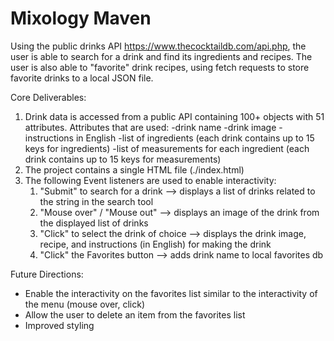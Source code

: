# Mixology Maven

Using the public drinks API https://www.thecocktaildb.com/api.php, the user is able to search for a drink and find its ingredients and recipes. The user is also able to "favorite" drink recipes, using fetch requests to store favorite drinks to a local JSON file.

Core Deliverables:
1. Drink data is accessed from a public API containing 100+ objects with 51 attributes.
    Attributes that are used:
    -drink name
    -drink image
    -instructions in English
    -list of ingredients (each drink contains up to 15 keys for ingredients)
    -list of measurements for each ingredient (each drink contains up to 15 keys for measurements)
2. The project contains a single HTML file (./index.html)
3. The following Event listeners are used to enable interactivity:
    1. "Submit" to search for a drink --> displays a list of drinks related to the string in the search tool
    2. "Mouse over" / "Mouse out" --> displays an image of the drink from the displayed list of drinks
    3. "Click" to select the drink of choice --> displays the drink image, recipe, and instructions (in English) for making the drink
    4. "Click" the Favorites button --> adds drink name to local favorites db

Future Directions: 
- Enable the interactivity on the favorites list similar to the interactivity of the menu (mouse over, click)
- Allow the user to delete an item from the favorites list
- Improved styling
